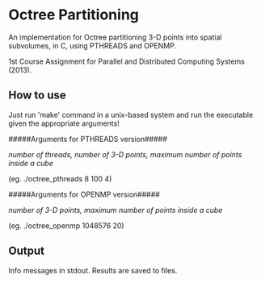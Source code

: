 Octree Partitioning 
===================

An implementation for Octree partitioning 3-D points into spatial subvolumes, in C, using PTHREADS and OPENMP.

1st Course Assignment for Parallel and Distributed Computing Systems (2013).

How to use
----------
Just run 'make' command in a unix-based system and run the executable given the appropriate arguments! 

#####Arguments for PTHREADS version#####


*number of threads, number of 3-D points, maximum number of points inside a cube* 

(eg. ./octree_pthreads 8 100 4)


#####Arguments for OPENMP version#####

*number of 3-D points, maximum number of points inside a cube* 

(eg. ./octree_openmp 1048576 20)    

Output
------
Info messages in stdout. Results are saved to files.